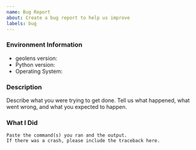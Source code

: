 ```yaml
---
name: Bug Report
about: Create a bug report to help us improve
labels: bug
---
```


<!-- Please search existing issues to avoid creating duplicates. -->

### Environment Information

-   geolens version:
-   Python version:
-   Operating System:

### Description

Describe what you were trying to get done.
Tell us what happened, what went wrong, and what you expected to happen.

### What I Did

```
Paste the command(s) you ran and the output.
If there was a crash, please include the traceback here.
```
